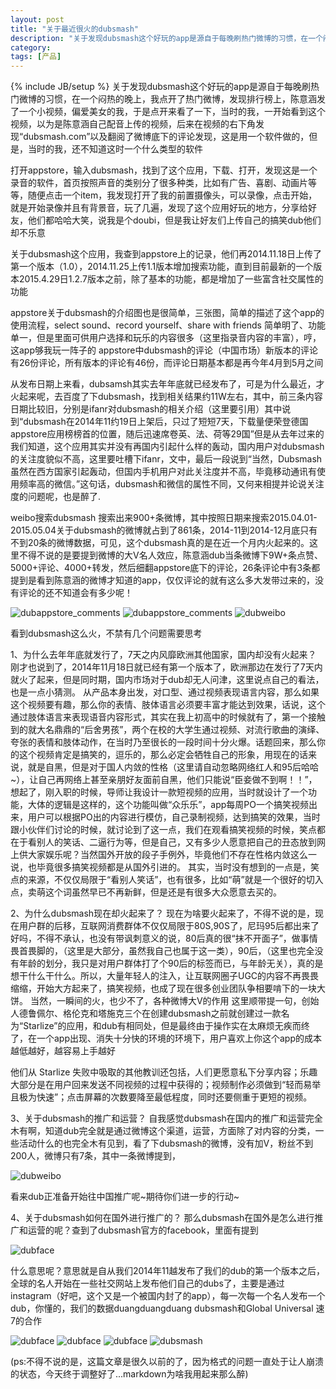 ```yaml
---
layout: post
title: "关于最近很火的dubsmash"
description: "关于发现dubsmash这个好玩的app是源自于每晚刷热门微博的习惯，在一个闷热的晚上，我点开了热门微博，发现排行榜上，陈意涵发了一个小视频，偏爱美女的我，于是点开来看了一下，当时的我，一开始看到这个视频，以为是陈意涵自己配音上传的视频，后来在视频的右下角发现dubsmash.com以及翻阅了微博底下的评论发现，这是用一个软件做的，但是，当时的我，还不知道这时一个什么类型的软件"
category: 
tags: [产品]
---
```

{% include JB/setup %}
关于发现dubsmash这个好玩的app是源自于每晚刷热门微博的习惯，在一个闷热的晚上，我点开了热门微博，发现排行榜上，陈意涵发了一个小视频，偏爱美女的我，于是点开来看了一下，当时的我，一开始看到这个视频，以为是陈意涵自己配音上传的视频，后来在视频的右下角发现“dubsmash.com”以及翻阅了微博底下的评论发现，这是用一个软件做的，但是，当时的我，还不知道这时一个什么类型的软件


打开appstore，输入dubsmash，找到了这个应用，下载、打开，发现这是一个录音的软件，首页按照声音的类别分了很多种类，比如有广告、喜剧、动画片等等，随便点击一个item，我发现打开了我的前置摄像头，可以录像，点击开始，就是开始录像并且有背景音，玩了几遍，发现了这个应用好玩的地方，分享给好友，他们都哈哈大笑，说我是个doubi，但是我让好友们上传自己的搞笑dub他们却不乐意


关于dubsmash这个应用，我查到appstore上的记录，他们再2014.11.18日上传了第一个版本（1.0），2014.11.25上传1.1版本增加搜索功能，直到目前最新的一个版本2015.4.29日1.2.7版本之前，除了基本的功能，都是增加了一些富含社交属性的功能

appstore关于dubsmash的介绍图也是很简单，三张图，简单的描述了这个app的使用流程，select sound、record yourself、share with friends 简单明了、功能单一，但是里面可供用户选择和玩乐的内容很多（这里指录音内容的丰富），哼，这app够我玩一阵子的
appstore中dubsmash的评论（中国市场）新版本的评论有26份评论，所有版本的评论有46份，而评论日期基本都是再今年4月到5月之间

从发布日期上来看，dubsamsh其实去年年底就已经发布了，可是为什么最近，才火起来呢，去百度了下dubsmash，找到相关结果约11W左右，其中，前三条内容日期比较旧，分别是ifanr对dubsmash的相关介绍（这里要引用）其中说到“dubsmash在2014年11约19日上架后，只过了短短7天，下载量便荣登德国appstore应用榜榜首的位置，随后迅速席卷英、法、荷等29国”但是从去年过来的我们知道，这个应用其实并没有再国内引起什么样的轰动，国内用户对dubsmash的关注度貌似不高，这里要吐槽下ifanr，文中，最后一段说到“当然，Dubsmash 虽然在西方国家引起轰动，但国内手机用户对此关注度并不高，毕竟移动通讯有使用频率高的微信。”这句话，dubsmash和微信的属性不同，又何来相提并论说关注度的问题呢，也是醉了.

weibo搜索dubsmash 搜索出来900+条微博，其中按照日期来搜索2015.04.01-2015.05.04关于dubsmash的微博就占到了861条，2014-11到2014-12月底只有不到20条的微博数据，可见，这个dubsmash真的是在近一个月内火起来的。这里不得不说的是要提到微博的大V名人效应，陈意涵dub当条微博下9W+条点赞、5000+评论、4000+转发，然后细翻appstore底下的评论，26条评论中有3条都提到是看到陈意涵的微博才知道的app，仅仅评论的就有这么多大发带过来的，没有评论的还不知道会有多少呢！

![dubappstore_comments](/assets/themes/de/blog_pic/appstore1.png)
![dubappstore_comments](/assets/themes/de/blog_pic/appstore2.png)
![dubweibo](/assets/themes/de/blog_pic/dubweibo.png)

看到dubsmash这么火，不禁有几个问题需要思考

1、为什么去年年底就发行了，7天之内风靡欧洲其他国家，国内却没有火起来？
刚才也说到了，2014年11月18日就已经有第一个版本了，欧洲那边在发行了7天内就火了起来，但是同时期，国内市场对于dub却无人问津，这里说点自己的看法，也是一点小猜测。
从产品本身出发，对口型、通过视频表现语言内容，那么如果这个视频要有趣，那么你的表情、肢体语言必须要丰富才能达到效果，话说，这个通过肢体语言来表现语音内容形式，其实在我上初高中的时候就有了，第一个接触到的就大名鼎鼎的“后舍男孩”，两个在校的大学生通过视频、对流行歌曲的演绎、夸张的表情和肢体动作，在当时乃至很长的一段时间十分火爆。话题回来，那么你的这个视频肯定是搞笑的，逗乐的，那么必定会牺牲自己的形象，用现在的话来说，就是自黑，但是对于国人内敛的性格（这里请自动忽略网络红人和95后哈哈~），让自己再网络上甚至亲朋好友面前自黑，他们只能说“臣妾做不到啊！！”，想起了，刚入职的时候，导师让我设计一款短视频的应用，当时就设计了一个功能，大体的逻辑是这样的，这个功能叫做“众乐乐”，app每周PO一个搞笑视频出来，用户可以根据PO出的内容进行模仿，自己录制视频，达到搞笑的效果，当时跟小伙伴们讨论的时候，就讨论到了这一点，我们在观看搞笑视频的时候，笑点都在于看别人的笑话、二逼行为等，但是自己，又有多少人愿意把自己的丑态放到网上供大家娱乐呢？当然国外开放的段子手例外，毕竟他们不存在性格内敛这么一说，也毕竟很多搞笑视频都是从国外引进的。
其实，当时没有想到的一点是，笑点的来源，不仅仅局限于“看别人笑话”，也有很多，比如“萌”就是一个很好的切入点，卖萌这个词虽然早已不再新鲜，但是还是有很多大众愿意去买的。

2、为什么dubsmash现在却火起来了？
现在为啥要火起来了，不得不说的是，现在用户群的后移，互联网消费群体不仅仅局限于80S,90S了，尼玛95后都出来了好吗，不得不承认，也没有带讽刺意义的说，80后真的很“抹不开面子”，做事情畏首畏脚的，（这里是大部分，虽然我自己也属于这一类），90后，（这里也完全没有年龄的划分，我只是对用户群体打了个90后的标签而已，与年龄无关），真的是想干什么干什么。所以，大量年轻人的注入，让互联网圈子UGC的内容不再畏畏缩缩，开始大方起来了，搞笑视频，也成了现在很多创业团队争相要啃下的一块大饼。
当然，一瞬间的火，也少不了，各种微博大V的作用
这里顺带提一句，创始人德鲁佩尔、格伦克和塔施克三个在创建dubsmash之前就创建过一款名为“Starlize”的应用，和dub有相同处，但是最终由于操作实在太麻烦无疾而终了，在一个app出现、消失十分快的环境的环境下，用户喜欢上你这个app的成本越低越好，越容易上手越好

他们从 Starlize 失败中吸取的其他教训还包括，人们更愿意私下分享内容；乐趣大部分是在用户回来发送不同视频的过程中获得的；视频制作必须做到“轻而易举且极为快速”；点击屏幕的次数要降至最低程度，同时还要侧重于更短的视频。

3、关于dubsmash的推广和运营？
自我感觉dubsmash在国内的推广和运营完全木有啊，知道dub完全就是通过微博这个渠道，运营，方面除了对内容的分类，一些活动什么的也完全木有见到，看了下dubsmash的微博，没有加V，粉丝不到200人，微博只有7条，其中一条微博提到，

![dubweibo](/assets/themes/de/blog_pic/dubweibo.png)

看来dub正准备开始往中国推广呢~期待你们进一步的行动~

4、关于dubsmash如何在国外进行推广的？
那么dubsmash在国外是怎么进行推广和运营的呢？查到了dubsmash官方的facebook，里面有提到

![dubface](/assets/themes/de/blog_pic/duface.png)

什么意思呢？意思就是自从我们2014年11越发布了我们的dub的第一个版本之后，全球的名人开始在一些社交网站上发布他们自己的dubs了，主要是通过instagram（好吧，这个又是一个被国内封了的app），每一次每一个名人发布一个dub，你懂的，我们的数据duangduangduang
dubsmash和Global Universal 速7的合作

![dubface](/assets/themes/de/blog_pic/dusu7.png)
![dubface](/assets/themes/de/blog_pic/ducle.png)
![dubface](/assets/themes/de/blog_pic/ducommon.png)
![dubsmash](/assets/themes/de/blog_pic/dubsmash.png)

(ps:不得不说的是，这篇文章是很久以前的了，因为格式的问题一直处于让人崩溃的状态，今天终于调整好了...markdown为啥我用起来那么醉)